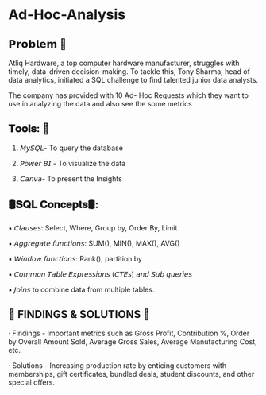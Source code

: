 # Ad-Hoc-Analysis
## 𝗣𝗿𝗼𝗯𝗹𝗲𝗺 🌟

Atliq Hardware, a top computer hardware manufacturer, struggles with timely, data-driven decision-making. To tackle this, Tony Sharma, head of data analytics, initiated a SQL challenge to find talented junior data analysts.

The company has provided with 10 Ad- Hoc Requests which they want to use in analyzing the data and also see the some metrics



## 𝐓𝐨𝐨𝐥𝐬: 🌟

1) 𝘔𝘺𝘚𝘘𝘓- To query the database

2) 𝘗𝘰𝘸𝘦𝘳 𝘉𝘐 - To visualize the data

3) 𝘊𝘢𝘯𝘷𝘢- To present the Insights



## 🛢𝐒𝐐𝐋 𝐂𝐨𝐧𝐜𝐞𝐩𝐭𝐬🛢:

▪ 𝘊𝘭𝘢𝘶𝘴𝘦𝘴: Select, Where, Group by, Order By, Limit

▪ 𝘈𝘨𝘨𝘳𝘦𝘨𝘢𝘵𝘦 𝘧𝘶𝘯𝘤𝘵𝘪𝘰𝘯𝘴: SUM(), MIN(), MAX(), AVG()

▪ 𝘞𝘪𝘯𝘥𝘰𝘸 𝘧𝘶𝘯𝘤𝘵𝘪𝘰𝘯𝘴: Rank(), partition by

▪ 𝘊𝘰𝘮𝘮𝘰𝘯 𝘛𝘢𝘣𝘭𝘦 𝘌𝘹𝘱𝘳𝘦𝘴𝘴𝘪𝘰𝘯𝘴 (𝘊𝘛𝘌𝘴) 𝘢𝘯𝘥 𝘚𝘶𝘣 𝘲𝘶𝘦𝘳𝘪𝘦𝘴

▪ 𝘑𝘰𝘪𝘯𝘴 to combine data from multiple tables.



## 🌟 FINDINGS & SOLUTIONS 🌟



· Findings - Important metrics such as Gross Profit, Contribution %, Order by Overall Amount Sold, Average Gross Sales, Average Manufacturing Cost, etc.

· Solutions - Increasing production rate by enticing customers with memberships, gift certificates, bundled deals, student discounts, and other special offers.

